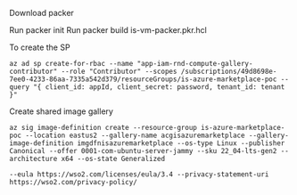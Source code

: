 Download packer

Run packer init
Run packer build is-vm-packer.pkr.hcl 

To create the SP

```
az ad sp create-for-rbac --name "app-iam-rnd-compute-gallery-contributor" --role "Contributor" --scopes /subscriptions/49d8698e-7ee0-4233-86aa-7335a542d379/resourceGroups/is-azure-marketplace-poc --query "{ client_id: appId, client_secret: password, tenant_id: tenant }"
```


Create shared image gallery
```
az sig image-definition create --resource-group is-azure-marketplace-poc --location eastus2 --gallery-name acgisazuremarketplace --gallery-image-definition imgdfnisazuremarketplace --os-type Linux --publisher Canonical --offer 0001-com-ubuntu-server-jammy --sku 22_04-lts-gen2 --architecture x64 --os-state Generalized

--eula https://wso2.com/licenses/eula/3.4 --privacy-statement-uri https://wso2.com/privacy-policy/ 
```